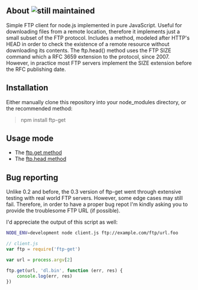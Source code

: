 ## About ![still maintained](http://stillmaintained.com/SaltwaterC/ftp-get.png)

Simple FTP client for node.js implemented in pure JavaScript. Useful for downloading files from a remote location, therefore it implements just a small subset of the FTP protocol. Includes a method, modeled after HTTP's HEAD in order to check the existence of a remote resource without downloading its contents. The ftp.head() method uses the FTP SIZE command which a RFC 3659 extension to the protocol, since 2007. However, in practice most FTP servers implement the SIZE extension before the RFC publishing date.

## Installation

Either manually clone this repository into your node_modules directory, or the recommended method:

> npm install ftp-get

## Usage mode

 * The [ftp.get method](https://github.com/SaltwaterC/ftp-get/wiki/ftp.get-method)
 * The [ftp.head method]()

## Bug reporting

Unlike 0.2 and before, the 0.3 version of ftp-get went through extensive testing with real world FTP servers. However, some edge cases may still fail. Therefore, in order to have a proper bug repot I'm kindly asking you to provide the troublesome FTP URL (if possible).

I'd appreciate the output of this script as well:

```bash
NODE_ENV=development node client.js ftp://example.com/ftp/url.foo
```

```javascript
// client.js
var ftp = require('ftp-get')

var url = process.argv[2]

ftp.get(url, 'dl.bin', function (err, res) {
	console.log(err, res)
})
```
